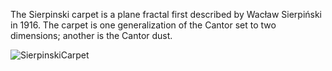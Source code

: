 The Sierpinski carpet is a plane fractal first described by Wacław Sierpiński in 1916.
The carpet is one generalization of the Cantor set to two dimensions; another is the Cantor dust.

![SierpinskiCarpet](https://user-images.githubusercontent.com/16706911/76880020-53de2900-688c-11ea-8eee-ece2af33adf9.png)

<div class="codeAndCanvas" data="SierpinskiCarpet.frag"></div>
